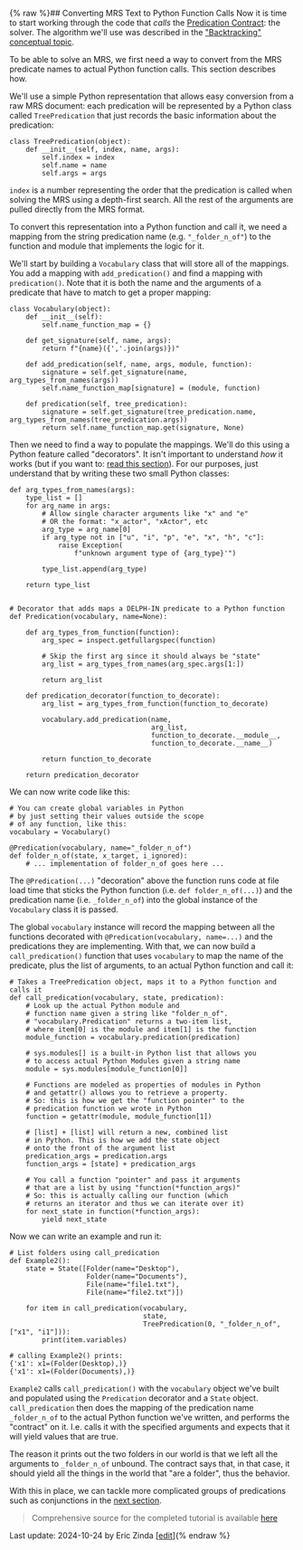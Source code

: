 {% raw %}## Converting MRS Text to Python Function Calls
Now it is time to start working through the code that *calls* the [Predication Contract](https://blog.inductorsoftware.com/Perplexity/home/pxint/pxint0010PredicationContract): the solver.  The algorithm we'll use was described in the ["Backtracking" conceptual topic](https://blog.inductorsoftware.com/Perplexity/home/devcon/devcon0010MRSSolver).

To be able to solve an MRS, we first need a way to convert from the MRS predicate names to actual Python function calls. This section describes how.

We'll use a simple Python representation that allows easy conversion from a raw MRS document: each predication will be represented by a Python class called `TreePredication` that just records the basic information about the predication:

```
class TreePredication(object):
    def __init__(self, index, name, args):
        self.index = index
        self.name = name
        self.args = args
```
`index` is a number representing the order that the predication is called when solving the MRS using a depth-first search. All the rest of the arguments are pulled directly from the MRS format.

To convert this representation into a Python function and call it, we need a mapping from the string predication name (e.g. `"_folder_n_of"`) to the function and module that implements the logic for it. 

We'll start by building a `Vocabulary` class that will store all of the mappings. You add a mapping with `add_predication()` and find a mapping with `predication()`. Note that it is both the name and the arguments of a predicate that have to match to get a proper mapping:

```
class Vocabulary(object):
    def __init__(self):
        self.name_function_map = {}

    def get_signature(self, name, args):
        return f"{name}({','.join(args)})"

    def add_predication(self, name, args, module, function):
        signature = self.get_signature(name, arg_types_from_names(args))
        self.name_function_map[signature] = (module, function)

    def predication(self, tree_predication):
        signature = self.get_signature(tree_predication.name, arg_types_from_names(tree_predication.args))
        return self.name_function_map.get(signature, None)
```

Then we need to find a way to populate the mappings. We'll do this using a Python feature called "decorators". It isn't important to understand *how* it works (but if you want to: [read this section](https://blog.inductorsoftware.com/Perplexity/home/pxint/pxint03000PythonDecorators)). For our purposes, just understand that by writing these two small Python classes:

```
def arg_types_from_names(args):
    type_list = []
    for arg_name in args:
        # Allow single character arguments like "x" and "e"
        # OR the format: "x_actor", "xActor", etc
        arg_type = arg_name[0]
        if arg_type not in ["u", "i", "p", "e", "x", "h", "c"]:
            raise Exception(
                f"unknown argument type of {arg_type}'")

        type_list.append(arg_type)

    return type_list


# Decorator that adds maps a DELPH-IN predicate to a Python function
def Predication(vocabulary, name=None):

    def arg_types_from_function(function):
        arg_spec = inspect.getfullargspec(function)

        # Skip the first arg since it should always be "state"
        arg_list = arg_types_from_names(arg_spec.args[1:])

        return arg_list

    def predication_decorator(function_to_decorate):
        arg_list = arg_types_from_function(function_to_decorate)

        vocabulary.add_predication(name,
                                   arg_list,
                                   function_to_decorate.__module__,
                                   function_to_decorate.__name__)

        return function_to_decorate

    return predication_decorator
```

We can now write code like this:

```
# You can create global variables in Python
# by just setting their values outside the scope
# of any function, like this:
vocabulary = Vocabulary()

@Predication(vocabulary, name="_folder_n_of")
def folder_n_of(state, x_target, i_ignored):
    # ... implementation of folder_n_of goes here ...
```

The `@Predication(...)` "decoration" above the function runs code at file load time that sticks the Python function (i.e. `def folder_n_of(...)`) and the predication name (i.e. `_folder_n_of`) into the global instance of the `Vocabulary` class it is passed. 

The global `vocabulary` instance will record the mapping between all the functions decorated with `@Predication(vocabulary, name=...)` and the predications they are implementing. With that, we can now build a `call_predication()` function that uses `vocabulary` to map the name of the predicate, plus the list of arguments, to an actual Python function and call it:

```
# Takes a TreePredication object, maps it to a Python function and calls it
def call_predication(vocabulary, state, predication):
    # Look up the actual Python module and
    # function name given a string like "folder_n_of".
    # "vocabulary.Predication" returns a two-item list,
    # where item[0] is the module and item[1] is the function
    module_function = vocabulary.predication(predication)

    # sys.modules[] is a built-in Python list that allows you
    # to access actual Python Modules given a string name
    module = sys.modules[module_function[0]]

    # Functions are modeled as properties of modules in Python
    # and getattr() allows you to retrieve a property.
    # So: this is how we get the "function pointer" to the
    # predication function we wrote in Python
    function = getattr(module, module_function[1])

    # [list] + [list] will return a new, combined list
    # in Python. This is how we add the state object
    # onto the front of the argument list
    predication_args = predication.args
    function_args = [state] + predication_args

    # You call a function "pointer" and pass it arguments
    # that are a list by using "function(*function_args)"
    # So: this is actually calling our function (which
    # returns an iterator and thus we can iterate over it)
    for next_state in function(*function_args):
        yield next_state
```

Now we can write an example and run it:

```
# List folders using call_predication
def Example2():
    state = State([Folder(name="Desktop"),
                   Folder(name="Documents"),
                   File(name="file1.txt"),
                   File(name="file2.txt")])

    for item in call_predication(vocabulary,
                                 state,
                                 TreePredication(0, "_folder_n_of", ["x1", "i1"])):
        print(item.variables)
        
# calling Example2() prints:
{'x1': x1=(Folder(Desktop),)}
{'x1': x1=(Folder(Documents),)}
```

`Example2` calls `call_predication()` with the `vocabulary` object we've built and populated using the `Predication` decorator and a `State` object.  `call_predication` then does the mapping of the predication name `_folder_n_of` to the actual Python function we've written, and performs the "contract" on it.  I.e. calls it with the specified arguments and expects that it will yield values that are true.

The reason it prints out the two folders in our world is that we left all the arguments to `_folder_n_of` unbound. The contract says that, in that case, it should yield all the things in the world that "are a folder", thus the behavior.

With this in place, we can tackle more complicated groups of predications such as conjunctions in the [next section](https://blog.inductorsoftware.com/Perplexity/home/pxint/pxint0050Conjunctions).

> Comprehensive source for the completed tutorial is available [here](https://github.com/EricZinda/Perplexity/tree/main/samples/hello_world)

Last update: 2024-10-24 by Eric Zinda [[edit](https://github.com/EricZinda/Perplexity/edit/main/docs/pxint/pxint0040BuildSolver.md)]{% endraw %}